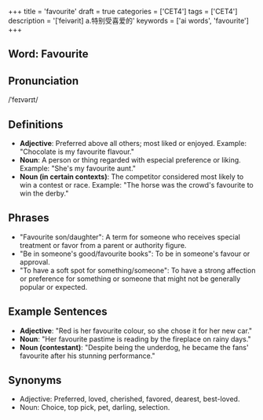 +++
title = 'favourite'
draft = true
categories = ['CET4']
tags = ['CET4']
description = '[ˈfeivərit] a.特别受喜爱的'
keywords = ['ai words', 'favourite']
+++

## Word: Favourite

## Pronunciation
/ˈfeɪvərɪt/

## Definitions
- **Adjective**: Preferred above all others; most liked or enjoyed. Example: "Chocolate is my favourite flavour."
- **Noun**: A person or thing regarded with especial preference or liking. Example: "She's my favourite aunt."
- **Noun (in certain contexts)**: The competitor considered most likely to win a contest or race. Example: "The horse was the crowd's favourite to win the derby."

## Phrases
- "Favourite son/daughter": A term for someone who receives special treatment or favor from a parent or authority figure.
- "Be in someone's good/favourite books": To be in someone's favour or approval.
- "To have a soft spot for something/someone": To have a strong affection or preference for something or someone that might not be generally popular or expected.

## Example Sentences
- **Adjective**: "Red is her favourite colour, so she chose it for her new car."
- **Noun**: "Her favourite pastime is reading by the fireplace on rainy days."
- **Noun (contestant)**: "Despite being the underdog, he became the fans' favourite after his stunning performance."

## Synonyms
- Adjective: Preferred, loved, cherished, favored, dearest, best-loved.
- Noun: Choice, top pick, pet, darling, selection.

